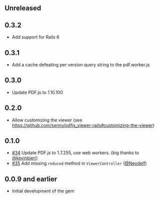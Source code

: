 ## Unreleased

## 0.3.2

- Add support for Rails 6

## 0.3.1

- Add a cache defeating per version query string to the pdf.worker.js

## 0.3.0

- Update PDF.js to 1.10.100

## 0.2.0

- Allow customizing the viewer (see https://github.com/senny/pdfjs_viewer-rails#customizing-the-viewer)

## 0.1.0

- [#34](https://github.com/senny/pdfjs_viewer-rails/pull/34) Update PDF.js to 1.7.255, use web workers. (big thanks to [@kevinbieri](https://github.com/kevinbieri))
- [#35](https://github.com/senny/pdfjs_viewer-rails/pull/35) Add missing `reduced` method in `ViewerController` ([@Neodelf](https://github.com/Neodelf))

## 0.0.9 and earlier

- Initial development of the gem
